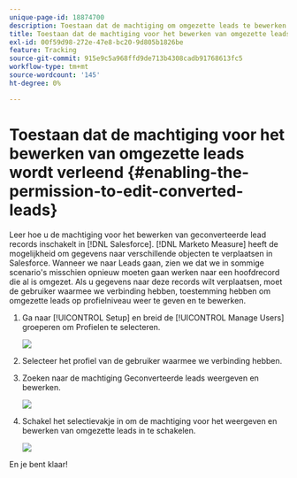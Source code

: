 ```yaml
---
unique-page-id: 18874700
description: Toestaan dat de machtiging om omgezette leads te bewerken - [!DNL Marketo Measure]
title: Toestaan dat de machtiging voor het bewerken van omgezette leads wordt verleend
exl-id: 00f59d98-272e-47e8-bc20-9d805b1826be
feature: Tracking
source-git-commit: 915e9c5a968ffd9de713b4308cadb91768613fc5
workflow-type: tm+mt
source-wordcount: '145'
ht-degree: 0%

---
```


# Toestaan dat de machtiging voor het bewerken van omgezette leads wordt verleend {#enabling-the-permission-to-edit-converted-leads}

Leer hoe u de machtiging voor het bewerken van geconverteerde lead records inschakelt in [!DNL Salesforce]. [!DNL Marketo Measure] heeft de mogelijkheid om gegevens naar verschillende objecten te verplaatsen in Salesforce. Wanneer we naar Leads gaan, zien we dat we in sommige scenario&#39;s misschien opnieuw moeten gaan werken naar een hoofdrecord die al is omgezet. Als u gegevens naar deze records wilt verplaatsen, moet de gebruiker waarmee we verbinding hebben, toestemming hebben om omgezette leads op profielniveau weer te geven en te bewerken.

1. Ga naar [!UICONTROL Setup] en breid de [!UICONTROL Manage Users] groeperen om Profielen te selecteren.

   ![](assets/1-2.png)

1. Selecteer het profiel van de gebruiker waarmee we verbinding hebben.

1. Zoeken naar de machtiging Geconverteerde leads weergeven en bewerken.

   ![](assets/2-1.png)

1. Schakel het selectievakje in om de machtiging voor het weergeven en bewerken van omgezette leads in te schakelen.

   ![](assets/3-1.png)

En je bent klaar!
